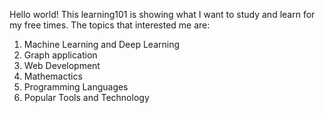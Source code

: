 Hello world! This learning101 is showing what I want to study and learn for my free times.
The topics that interested me are:
1. Machine Learning and Deep Learning
2. Graph application
3. Web Development
4. Mathemactics
5. Programming Languages
6. Popular Tools and Technology
